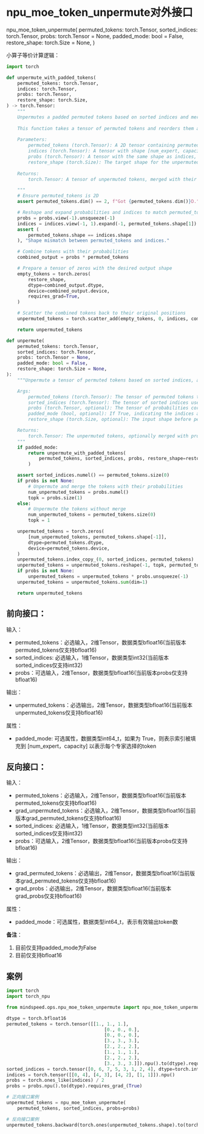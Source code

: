 # npu_moe_token_unpermute对外接口

npu_moe_token_unpermute(
        permuted_tokens: torch.Tensor,
        sorted_indices: torch.Tensor,
        probs: torch.Tensor = None,
        padded_mode: bool = False,
        restore_shape: torch.Size = None,
)

小算子等价计算逻辑：
```python
import torch

def unpermute_with_padded_tokens(
    permuted_tokens: torch.Tensor,
    indices: torch.Tensor,
    probs: torch.Tensor,
    restore_shape: torch.Size,
) -> torch.Tensor:
    """
    Unpermutes a padded permuted tokens based on sorted indices and merges the tokens with their corresponding probabilities.
    
    This function takes a tensor of permuted tokens and reorders them according to the provided indices. It also combines the tokens with their associated probabilities.
    
    Parameters:
        permuted_tokens (torch.Tensor): A 2D tensor containing permuted tokens.
        indices (torch.Tensor): A tensor with shape [num_expert, capacity], indicating the selected tokens for each expert.
        probs (torch.Tensor): A tensor with the same shape as indices, containing probabilities corresponding to each token.
        restore_shape (torch.Size): The target shape for the unpermuted tokens tensor.
    
    Returns:
        torch.Tensor: A tensor of unpermuted tokens, merged with their probabilities.

    """
    # Ensure permuted_tokens is 2D
    assert permuted_tokens.dim() == 2, f"Got {permuted_tokens.dim()}D."

    # Reshape and expand probabilities and indices to match permuted_tokens
    probs = probs.view(-1).unsqueeze(-1)
    indices = indices.view(-1, 1).expand(-1, permuted_tokens.shape[1])
    assert (
        permuted_tokens.shape == indices.shape
    ), "Shape mismatch between permuted_tokens and indices."

    # Combine tokens with their probabilities
    combined_output = probs * permuted_tokens

    # Prepare a tensor of zeros with the desired output shape
    empty_tokens = torch.zeros(
        restore_shape,
        dtype=combined_output.dtype,
        device=combined_output.device,
        requires_grad=True,
    )

    # Scatter the combined tokens back to their original positions
    unpermuted_tokens = torch.scatter_add(empty_tokens, 0, indices, combined_output)

    return unpermuted_tokens

def unpermute(
    permuted_tokens: torch.Tensor,
    sorted_indices: torch.Tensor,
    probs: torch.Tensor = None,
    padded_mode: bool = False,
    restore_shape: torch.Size = None,
):
    """Unpermute a tensor of permuted tokens based on sorted indices, and optionally merge the tokens with their corresponding probabilities.

    Args:
        permuted_tokens (torch.Tensor): The tensor of permuted tokens to be unpermuted.
        sorted_indices (torch.Tensor): The tensor of sorted indices used to unpermute the tokens.
        probs (torch.Tensor, optional): The tensor of probabilities corresponding to the permuted tokens. If provided, the unpermuted tokens will be merged with their respective probabilities.
        padded_mode (bool, optional): If True, indicating the indices are padded to [num_expert, capacity] to denote selected tokens per expert. Defaults to False.
        restore_shape (torch.Size, optional): The input shape before permutation, only used in padding mode. Defaults to None.

    Returns:
        torch.Tensor: The unpermuted tokens, optionally merged with probabilities.
    """
    if padded_mode:
        return unpermute_with_padded_tokens(
            permuted_tokens, sorted_indices, probs, restore_shape=restore_shape
        )

    assert sorted_indices.numel() == permuted_tokens.size(0)
    if probs is not None:
        # Unpermute and merge the tokens with their probabilities
        num_unpermuted_tokens = probs.numel()
        topk = probs.size(1)
    else:
        # Unpermute the tokens without merge
        num_unpermuted_tokens = permuted_tokens.size(0)
        topk = 1

    unpermuted_tokens = torch.zeros(
        [num_unpermuted_tokens, permuted_tokens.shape[-1]],
        dtype=permuted_tokens.dtype,
        device=permuted_tokens.device,
    )
    unpermuted_tokens.index_copy_(0, sorted_indices, permuted_tokens)
    unpermuted_tokens = unpermuted_tokens.reshape(-1, topk, permuted_tokens.size(-1))
    if probs is not None:
        unpermuted_tokens = unpermuted_tokens * probs.unsqueeze(-1)
    unpermuted_tokens = unpermuted_tokens.sum(dim=1)

    return unpermuted_tokens
```

## 前向接口：

输入：

- permuted_tokens：必选输入，2维Tensor，数据类型bfloat16(当前版本permuted_tokens仅支持bfloat16)
- sorted_indices: 必选输入，1维Tensor，数据类型int32(当前版本sorted_indices仅支持int32)
- probs：可选输入，2维Tensor，数据类型bfloat16(当前版本probs仅支持bfloat16)

输出：

- unpermuted_tokens：必选输出，2维Tensor，数据类型bfloat16(当前版本unpermuted_tokens仅支持bfloat16)

属性：

- padded_mode: 可选属性，数据类型int64_t，如果为 True，则表示索引被填充到 [num_expert，capacity] 以表示每个专家选择的token


## 反向接口：

输入：

- permuted_tokens：必选输入，2维Tensor，数据类型bfloat16(当前版本permuted_tokens仅支持bfloat16)
- grad_unpermuted_tokens：必选输入，2维Tensor，数据类型bfloat16(当前版本grad_permuted_tokens仅支持bfloat16)
- sorted_indices: 必选输入，1维Tensor，数据类型int32(当前版本sorted_indices仅支持int32)
- probs：可选输入，2维Tensor，数据类型bfloat16(当前版本probs仅支持bfloat16)

输出：

- grad_permuted_tokens：必选输出，2维Tensor，数据类型bfloat16(当前版本grad_permuted_tokens仅支持bfloat16)
- grad_probs：必选输出，2维Tensor，数据类型bfloat16(当前版本grad_probs仅支持bfloat16)

属性：

- padded_mode：可选属性，数据类型int64_t，表示有效输出token数


**备注**：
1. 目前仅支持padded_mode为False
2. 目前仅支持bfloat16


## 案例

```python
import torch
import torch_npu

from mindspeed.ops.npu_moe_token_unpermute import npu_moe_token_unpermute

dtype = torch.bfloat16
permuted_tokens = torch.tensor([[1., 1., 1.],
                                    [0., 0., 0.],
                                    [0., 0., 0.],
                                    [3., 3., 3.],
                                    [2., 2., 2.],
                                    [1., 1., 1.],
                                    [2., 2., 2.],
                                    [3., 3., 3.]]).npu().to(dtype).requires_grad_(True)
sorted_indices = torch.tensor([0, 6, 7, 5, 3, 1, 2, 4], dtype=torch.int32).npu()
indices = torch.tensor([[0, 4], [4, 3], [4, 2], [1, 1]]).npu()
probs = torch.ones_like(indices) / 2
probs = probs.npu().to(dtype).requires_grad_(True)

# 正向接口案例
unpermuted_tokens = npu_moe_token_unpermute(
    permuted_tokens, sorted_indices, probs=probs)

# 反向接口案例
unpermuted_tokens.backward(torch.ones(unpermuted_tokens.shape).to(torch.bfloat16).npu())
```